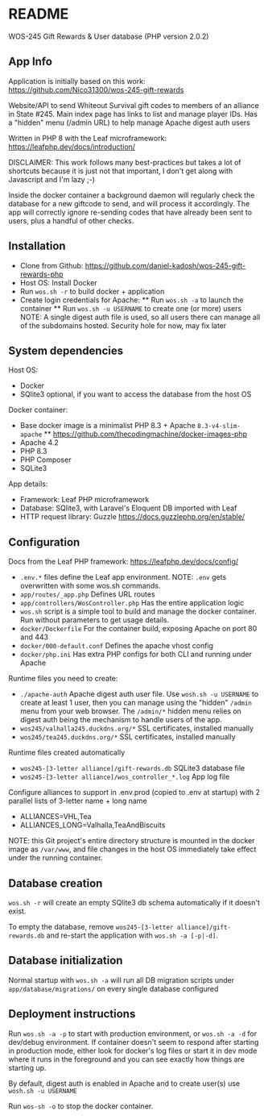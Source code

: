 # README

WOS-245 Gift Rewards & User database (PHP version 2.0.2)

## App Info
Application is initially based on this work:
https://github.com/Nico31300/wos-245-gift-rewards

Website/API to send Whiteout Survival gift codes to members of an alliance in State #245.
Main index page has links to list and manage player IDs.
Has a "hidden" menu (/admin URL) to help manage Apache digest auth users

Written in PHP 8 with the Leaf microframework:
https://leafphp.dev/docs/introduction/

DISCLAIMER: This work follows many best-practices but takes a lot of shortcuts
because it is just not that important, I don't get along with Javascript and I'm lazy ;-)

Inside the docker container a background daemon will regularly check the database for a
new giftcode to send, and will process it accordingly. The app will correctly
ignore re-sending codes that have already been sent to users, plus a handful of other
checks.

## Installation
* Clone from Github: https://github.com/daniel-kadosh/wos-245-gift-rewards-php
* Host OS: Install Docker
* Run `wos.sh -r` to build docker + application
* Create login credentials for Apache:
** Run `wos.sh -a` to launch the container
** Run `wos.sh -u USERNAME` to create one (or more) users
NOTE: A single digest auth file is used, so all users there can manage all of
the subdomains hosted. Security hole for now, may fix later

## System dependencies
Host OS:
* Docker
* SQlite3 optional, if you want to access the database from the host OS

Docker container:
* Base docker image is a minimalist PHP 8.3 + Apache `8.3-v4-slim-apache`
** https://github.com/thecodingmachine/docker-images-php
* Apache 4.2
* PHP 8.3
* PHP Composer
* SQLite3

App details:
* Framework: Leaf PHP microframework
* Database: SQlite3, with Laravel's Eloquent DB imported with Leaf
* HTTP request library: Guzzle https://docs.guzzlephp.org/en/stable/

## Configuration
Docs from the Leaf PHP framework: https://leafphp.dev/docs/config/
* `.env.*` files define the Leaf app environment. NOTE: `.env` gets overwritten with some wos.sh commands.
* `app/routes/_app.php` Defines URL routes
* `app/controllers/WosController.php` Has the entire application logic
* `wos.sh` script is a simple tool to build and manage the docker container.
Run without parameters to get usage details.
* `docker/Dockerfile` For the container build, exposing Apache on port 80 and 443
* `docker/000-default.conf` Defines the apache vhost config
* `docker/php.ini` Has extra PHP configs for both CLI and running under Apache

Runtime files you need to create:
* `./apache-auth` Apache digest auth user file. Use `wosh.sh -u USERNAME` to create at least 1 user,
then you can manage using the "hidden" `/admin` menu from your web browser.
The `/admin/*` hidden menu relies on digest auth being the mechanism to handle users of the app.
* `wos245/valhalla245.duckdns.org/*` SSL certificates, installed manually
* `wos245/tea245.duckdns.org/*` SSL certificates, installed manually

Runtime files created automatically
* `wos245-[3-letter alliance]/gift-rewards.db` SQLite3 database file
* `wos245-[3-letter alliance]/wos_controller_*.log` App log file

Configure alliances to support in .env.prod (copied to .env at startup) with 2 parallel
lists of 3-letter name + long name
* ALLIANCES=VHL,Tea
* ALLIANCES_LONG=Valhalla,TeaAndBiscuits

NOTE: this Git project's entire directory structure is mounted in the docker image as `/var/www`,
and file changes in the host OS immediately take effect under the running container.

## Database creation
`wos.sh -r` will create an empty SQlite3 db schema automatically if it doesn't exist.

To empty the database, remove `wos245-[3-letter alliance]/gift-rewards.db` and re-start the application with
`wos.sh -a [-p|-d]`.

## Database initialization
Normal startup with `wos.sh -a` will run all DB migration scripts under
`app/database/migrations/` on every single database configured

## Deployment instructions
Run `wos.sh -a -p` to start with production environment, or `wos.sh -a -d` for dev/debug environment.
If container doesn't seem to respond after starting in production mode, either look for docker's log files
or start it in dev mode where it runs in the foreground and you can see exactly how things are starting up.

By default, digest auth is enabled in Apache and to create user(s) use `wosh.sh -u USERNAME`

Run `wos-sh -o` to stop the docker container.
